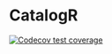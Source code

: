 # CatalogR

<!-- badges: start -->
[![Codecov test coverage](https://codecov.io/gh/sada1993/catalogr/branch/master/graph/badge.svg)](https://codecov.io/gh/sada1993/catalogr?branch=master)
<!-- badges: end -->
